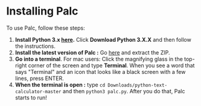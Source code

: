 # Installing Palc
To use Palc, follow these steps:

1. **Install Python 3.x [here](https://www.python.org/downloads/).** Click **Download Python 3.X.X** and  then follow the instructions.  
2. **Install the latest version of Palc :** Go [here](https://github.com/TheTechRobo/python-text-calculator/archive/master.zip) and extract the ZIP.
3. **Go into a terminal**. For mac users: Click the magnifying glass in the top-right corner of the screen and type **Terminal**. When you see a word that says "Terminal" and an icon that looks like a black screen with a few lines, press ENTER.
4. **When the terminal is open :** type `cd Downloads/python-text-calculator-master` and then `python3 palc.py`. After you do that, Palc starts to run!
